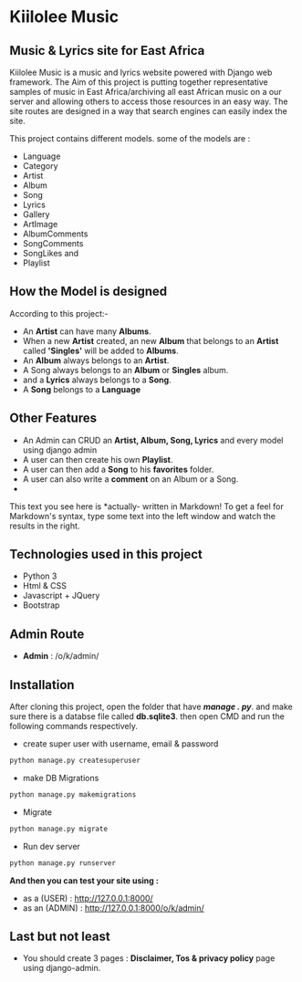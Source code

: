 # Kiilolee Music
## Music & Lyrics site for East Africa


Kiilolee Music is a music and lyrics website powered with Django web framework. The Aim of this project is putting together representative samples of music in East Africa/archiving all east African music on a our server and allowing others to access those resources in an easy way. The site routes are designed in a way that search engines can easily index the site.

This project contains different models. some of the models are : 

- Language
- Category
- Artist
- Album
- Song
- Lyrics
- Gallery
- ArtImage
- AlbumComments
- SongComments
- SongLikes and
- Playlist

## How the Model is designed

According to this project:- 
- An **Artist** can have many **Albums**.
- When a new **Artist** created, an new **Album** that belongs to an **Artist** called **'Singles'** will be added to **Albums**.
- An **Album** always belongs to an **Artist**.
- A Song always belongs to an **Album** or **Singles** album.
- and a **Lyrics** always belongs to a **Song**.
- A **Song** belongs to a **Language**

## Other Features

- An Admin can CRUD an **Artist, Album, Song, Lyrics** and every model using django admin
- A user can then create his own **Playlist**.
- A user can then add a **Song** to his **favorites** folder.
- A user can also write a **comment** on an Album or a Song.
- 


This text you see here is *actually- written in Markdown! To get a feel
for Markdown's syntax, type some text into the left window and
watch the results in the right.

## Technologies used in this project
- Python 3
- Html & CSS
- Javascript + JQuery
- Bootstrap

## Admin Route
- **Admin** : /o/k/admin/

## Installation

After cloning this project, open the folder that have **_manage . py_**. and make sure there is a databse file called **db.sqlite3**.
then open CMD and run the following commands respectively.

- create super user with username, email & password
```sh
python manage.py createsuperuser
```
- make DB Migrations
```sh
python manage.py makemigrations
```
- Migrate
```sh
python manage.py migrate
```
- Run dev server
```sh
python manage.py runserver
```

**And then you can test your site using :** 
- as a (USER) : http://127.0.0.1:8000/
- as an (ADMIN) : http://127.0.0.1:8000/o/k/admin/

## Last but not least
- You should create 3 pages : **Disclaimer, Tos & privacy policy** page using django-admin.
